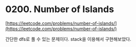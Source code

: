 # 0200. Number of Islands

[https://leetcode.com/problems/number-of-islands/](https://leetcode.com/problems/number-of-islands/)

간단한 dfs로 풀 수 있는 문제이다. stack을 이용해서 구현해보았다.